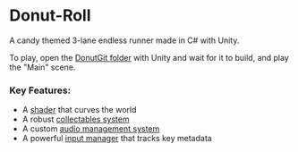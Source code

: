 # Donut-Roll

A candy themed 3-lane endless runner made in C# with Unity.

To play, open the [DonutGit folder](https://github.com/Jibzi/Donut-Roll/tree/master/DonutGit) with Unity and wait for it to build, and play the "Main" scene.

### Key Features:
* A [shader](https://github.com/Jibzi/Donut-Roll/blob/master/DonutGit/Assets/Scripts/George/WorldBender.cs) that curves the world
* A robust [collectables system](https://github.com/Jibzi/Donut-Roll/blob/master/DonutGit/Assets/Scripts/George/Interact/Interactable.cs)
* A custom [audio management system](https://github.com/Jibzi/Donut-Roll/blob/master/DonutGit/Assets/Scripts/Kieran/AudioManager.cs)
* A powerful [input manager](https://github.com/Jibzi/Donut-Roll/blob/master/DonutGit/Assets/Scripts/Will/InputHandler.cs) that tracks key metadata
